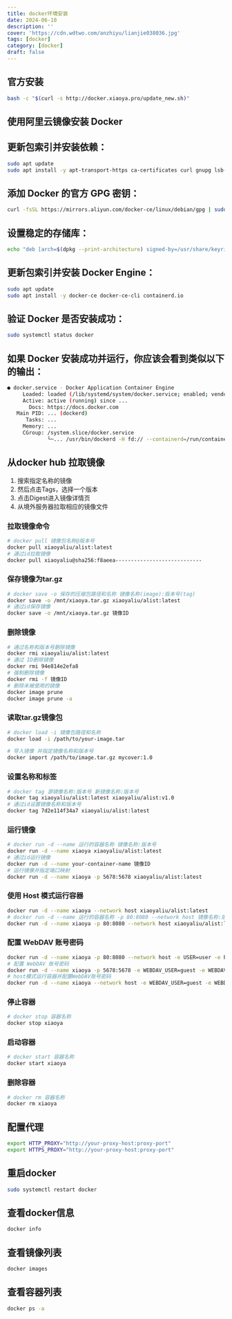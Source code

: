 ```yaml
---
title: docker环境安装
date: 2024-06-10
description: ''
cover: 'https://cdn.wdtwo.com/anzhiyu/lianjie038036.jpg'
tags: [docker]
category: [docker]
draft: false 
---
```


## 官方安装
```bash
bash -c "$(curl -s http://docker.xiaoya.pro/update_new.sh⁠)"
```

## 使用阿里云镜像安装 Docker

## 更新包索引并安装依赖：
```bash
sudo apt update
sudo apt install -y apt-transport-https ca-certificates curl gnupg lsb-release
```
## 添加 Docker 的官方 GPG 密钥：
```bash
curl -fsSL https://mirrors.aliyun.com/docker-ce/linux/debian/gpg | sudo gpg --dearmor -o /usr/share/keyrings/docker-archive-keyring.gpg
```
## 设置稳定的存储库：
```bash
echo "deb [arch=$(dpkg --print-architecture) signed-by=/usr/share/keyrings/docker-archive-keyring.gpg] https://mirrors.aliyun.com/docker-ce/linux/debian $(lsb_release -cs) stable" | sudo tee /etc/apt/sources.list.d/docker.list > /dev/null
```
## 更新包索引并安装 Docker Engine：
```bash
sudo apt update
sudo apt install -y docker-ce docker-ce-cli containerd.io
```
## 验证 Docker 是否安装成功：
```bash
sudo systemctl status docker
```
## 如果 Docker 安装成功并运行，你应该会看到类似以下的输出：
```bash
● docker.service - Docker Application Container Engine
     Loaded: loaded (/lib/systemd/system/docker.service; enabled; vendor preset: enabled)
     Active: active (running) since ...
       Docs: https://docs.docker.com
   Main PID: ... (dockerd)
      Tasks: ...
     Memory: ...
     CGroup: /system.slice/docker.service
             └─... /usr/bin/dockerd -H fd:// --containerd=/run/containerd/containerd.sock
```

## 从docker hub 拉取镜像
1. 搜索指定名称的镜像
2. 然后点击Tags，选择一个版本
3. 点击Digest进入镜像详情页
4. 从境外服务器拉取相应的镜像文件
   
### 拉取镜像命令
```bash
# docker pull 镜像包名称@版本号
docker pull xiaoyaliu/alist:latest
# 通过id拉取镜像
docker pull xiaoyaliu@sha256:f8aeea----------------------------
```
### 保存镜像为tar.gz
```bash
# docker save -o 保存的压缩包路径和名称 镜像名称(image):版本号(tag)
docker save -o /mnt/xiaoya.tar.gz xiaoyaliu/alist:latest
# 通过id保存镜像
docker save -o /mnt/xiaoya.tar.gz 镜像ID
```
### 删除镜像
```bash
# 通过名称和版本号删除镜像
docker rmi xiaoyaliu/alist:latest
# 通过 ID删除镜像
docker rmi 94e814e2efa8
# 强制删除镜像
docker rmi -f 镜像ID
# 删除未被使用的镜像
docker image prune
docker image prune -a

```
### 读取tar.gz镜像包
```bash
# docker load -i 镜像包路径和名称
docker load -i /path/to/your-image.tar

# 导入镜像 并指定镜像名称和版本号
docker import /path/to/image.tar.gz mycover:1.0
```
### 设置名称和标签
```bash
# docker tag 源镜像名称:版本号 新镜像名称:版本号
docker tag xiaoyaliu/alist:latest xiaoyaliu/alist:v1.0
# 通过id设置镜像名称和版本号
docker tag 7d2e114f34a7 xiaoyaliu/alist:latest
```
### 运行镜像
```bash
# docker run -d --name 运行的容器名称 镜像名称:版本号
docker run -d --name xiaoya xiaoyaliu/alist:latest
# 通过id运行镜像
docker run -d --name your-container-name 镜像ID
# 运行镜像并指定端口映射
docker run -d --name xiaoya -p 5678:5678 xiaoyaliu/alist:latest
```
### 使用 Host 模式运行容器
```bash
docker run -d --name xiaoya --network host xiaoyaliu/alist:latest
# docker run -d --name 运行的容器名称 -p 80:8080 --network host 镜像名称:版本
docker run -d --name xiaoya -p 80:8080 --network host xiaoyaliu/alist:latest
```

### 配置 WebDAV 账号密码
```bash
docker run -d --name xiaoya -p 80:8080 --network host -e USER=user -e PASS=password xiaoyaliu/alist:latest
# 配置 WebDAV 账号密码
docker run -d --name xiaoya -p 5678:5678 -e WEBDAV_USER=guest -e WEBDAV_PASS=guest_Api789 xiaoyaliu/alist:latest
# host模式运行容器并配置WebDAV账号密码
docker run -d --name xiaoya --network host -e WEBDAV_USER=guest -e WEBDAV_PASS=guest_Api789 xiaoyaliu/alist:latest
```
### 停止容器
```bash
# docker stop 容器名称
docker stop xiaoya
```
### 启动容器
```bash
# docker start 容器名称
docker start xiaoya
```
### 删除容器
```bash
# docker rm 容器名称
docker rm xiaoya
```

## 配置代理
```bash
export HTTP_PROXY="http://your-proxy-host:proxy-port"
export HTTPS_PROXY="http://your-proxy-host:proxy-port"
```
## 重启docker
```bash
sudo systemctl restart docker
```
## 查看docker信息
```bash
docker info
```
## 查看镜像列表
```bash
docker images
```
## 查看容器列表
```bash
docker ps -a
```